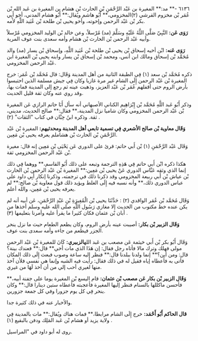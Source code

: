 ٦١٣٦ -** مد:** المغيرة بن عَبْد الرَّحْمَنِ بْن الحارث بْن هشام بن المغيرة بن عَبد الله بْن عُمَر بْن مخزوم القرشي (٢)المخزومي،** أَبُو هاشم ويُقال:** أَبُو هشام المدني، أخو أَبِي بكر بْن عَبْد الرحمن وإخوته، وأخو يحيى بْن طلحة بْن عُبَيد اللَّهِ لأمه.

**رَوَى عَن:** النَّبِيّ صَلَّى اللَّهُ عَلَيْهِ وسَلَّمَ (مد) مُرْسلاً، وعن خالد بْن الوليد المخزومي مُرْسلاً وأبيه عَبْد الرحمن بْن الحارث بْن هشام وأمه سعدى بنت عوف المرية.

**رَوَى عَنه:** ابْن أخيه إسحاق بْن يحيى بْن طلحة بْن عُبَيد اللَّهِ، وإسحاق بْن يسار (مد) والد مُحَمَّد بْن إسحاق ومالك ابن أنس، ومحمد بْن إسحاق بْن يسار وابنه يحيى بْن المغيرة ابن عَبْد الرحمن المخزومي.

ذكره مُحَمَّد بْن سعد (١) فِي الطبقة الثانية من أهل المدينة وَقَال: قال مُحَمَّد بْن عُمَر: خرج المغيرة بْن عَبْد الرحمن إِلَى الشام غير مرة غازيا وكان فِي جيش مسلمة الذين احتبسوا بأرض الروم حتى أقفلهم عُمَر بْن عَبْد العزيز، وذهبت عينه ثم رجع إلى المدينة فمات بها، وقد روي عنه وكان ثقة قليل الحديث.

وذكر أَبُو عَبد اللَّهِ مُحَمَّد بْن إِبْرَاهِيم الكناني الأصبهاني أنه سأل أَبَا حاتم الرازي عَن المغيرة بْن عَبْد الرحمن المخزومي وكان شاميا نزل المدينة،** فقال:** صالح الحديث، مديني، ثقة. وذكره ابنُ حِبَّان في كتاب "الثقات" (٢) .

**وَقَال معاوية بْن صالح الأشعري فِي تسمية تابعي أهل المدينة ومحدثيهم:** المغيرة بْن عَبْد الرَّحْمَنِ بْن الحارث بْن هشاملم يعرفه يحيى بْن مَعِين.

وَقَال عَبْد الرَّحْمَنِ (١) بْن أَبي حاتم: قرئ على الدوري عَن يَحْيَى بْن مَعِين إنه قال: مغيرة بْن عَبْد الرحمن المخزومي ثقة.

هكذا ذكره ابْن أَبي حاتم فِي هَذِهِ الترجمة وتبعه على ذلك أَبُو القاسم،** ووهما فِي ذلك إنما الذي وثقه عَبَّاس الدوري عَنْ يحيى بْن مَعِين:** المغيرة بْن عَبْد الرحمن بْن الحارث بْن عياش بْن أَبي ربيعة المخزومي وقد ذكرنا ذلك في ترجمته، وذكرنا إنكار أَبِي داود على عباس الدوري ذلك،** وأنه نسبه فيه إِلَى الغلط ويؤيد ذلك قول معاوية بْن صالح:** لم يعرفه يحيى بْن مَعِين، والله أعلم.

وَقَال مُحَمَّد بْن عُمَر الواقدي (٢) : حَدَّثَنَا يحيى بْن الْمُغِيرَةِ بْنِ عَبْدِ الرَّحْمَنِ، عَن أبيه أنه لم يكن عنده خط مكتوب من الحديث إلا مغازي رَسُول اللَّهِ صلى الله عليه وسلم أخذها من أبان بْن عثمان فكان كثيرا ما يقرأ عليه وأمرنا بتعليمها (٣) .

**وَقَال الزبير بْن بكار:** أصيبت عينه بأرض الروم، وكان يطعم الطعام حيث ما نزل ينحر الجزر فيطعم من جاءه وأمه سعدى بنت عوف.

وَقَال أَبُو بكر بْن أَبي خيثمة عَن مصعب بن عَبد الله**الزبيري:** كَانَ للمغيرة بْن عَبْد الرحمن مولى فهلك وترك مالا فأتاه رجل فقال: إن هَذَا الذي مات أخي** قال:** فعندك بينة؟ قال: ومن أين؟** إنما ولدنا ببلدنا قال:** فنظر إليه ساعة وصوب فبعث إِلَى ذلك المكان فأتى به فأعطاه إياه فقيل له في ذلك فقال: رأيت فيه الشبه وإنما هي نفسي فلأن آخذ منها لغيري أحب إلي من أن آخذ لَهَا من غيري.

**وَقَال الزبير بْن بكار عَن مصعب بْن عثمان:** قام اليسع بْن المغيرة يوما على جفنة أبيه،** فأحسن ماكللها بالسنام فنظر إليها المغيرة فأعجبته فأعطاه ستين دينارا قال:** وكان ينحر فِي كل يوم جزورا وفي كل جمعة جزورين.

والأخبار عنه في ذلك كثيرة جدا.

**قال الحاكم أَبُو أَحْمَد:** خرج إِلَى الشام مرابطا،** فمات هناك ويُقال:** مات بالمدينة فِي ولاية يزيد أو هشام بْن عَبد المَلِك ودفن بالبقيع (١) .

روى له أبو داود في "المراسيل.